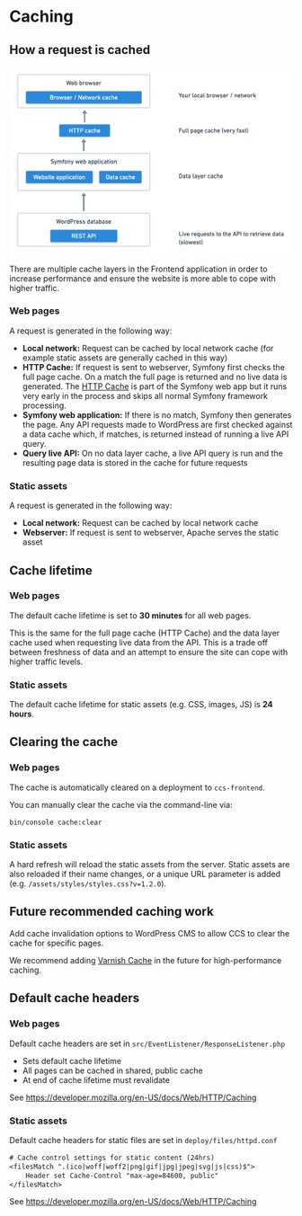# Caching

## How a request is cached

![CCS caching: HTTP cache, Data cache](assets/ccs_caching.png)

There are multiple cache layers in the Frontend application in order to increase performance and ensure the website is more 
able to cope with higher traffic.

### Web pages

A request is generated in the following way:

* **Local network:** Request can be cached by local network cache (for example static assets are generally cached in this way)
* **HTTP Cache:** If request is sent to webserver, Symfony first checks the full page cache. On a match the full page is returned 
and no live data is generated. The [HTTP Cache](https://symfony.com/doc/current/http_cache.html) is part of the Symfony 
web app but it runs very early in the process and skips all normal Symfony framework processing.
* **Symfony web application:** If there is no match, Symfony then generates the page. Any API requests made to WordPress are first checked against a data 
cache which, if matches, is returned instead of running a live API query.
* **Query live API:** On no data layer cache, a live API query is run and the resulting page data is stored in the cache for future requests 

### Static assets

A request is generated in the following way:

* **Local network:** Request can be cached by local network cache
* **Webserver:** If request is sent to webserver, Apache serves the static asset

## Cache lifetime

### Web pages

The default cache lifetime is set to **30 minutes** for all web pages. 

This is the same for the full page cache (HTTP Cache) and the data layer cache used when requesting live data from the 
API. This is a trade off between freshness of data and an attempt to ensure the site can cope with higher traffic levels.

### Static assets

The default cache lifetime for static assets (e.g. CSS, images, JS) is **24 hours**.

## Clearing the cache

### Web pages

The cache is automatically cleared on a deployment to `ccs-frontend`.

You can manually clear the cache via the command-line via:

```
bin/console cache:clear
```

### Static assets

A hard refresh will reload the static assets from the server. Static assets are also reloaded if their name changes, or 
a unique URL parameter is added (e.g. `/assets/styles/styles.css?v=1.2.0`).

## Future recommended caching work

Add cache invalidation options to WordPress CMS to allow CCS to clear the cache for specific pages. 

We recommend adding [Varnish Cache](https://varnish-cache.org/) in the future for high-performance caching.

## Default cache headers

### Web pages

Default cache headers are set in `src/EventListener/ResponseListener.php`

* Sets default cache lifetime
* All pages can be cached in shared, public cache
* At end of cache lifetime must revalidate 

See https://developer.mozilla.org/en-US/docs/Web/HTTP/Caching

### Static assets

Default cache headers for static files are set in `deploy/files/httpd.conf`

```
# Cache control settings for static content (24hrs)
<filesMatch ".(ico|woff|woff2|png|gif|jpg|jpeg|svg|js|css)$">
    Header set Cache-Control "max-age=84600, public"
</filesMatch>
```

See https://developer.mozilla.org/en-US/docs/Web/HTTP/Caching
